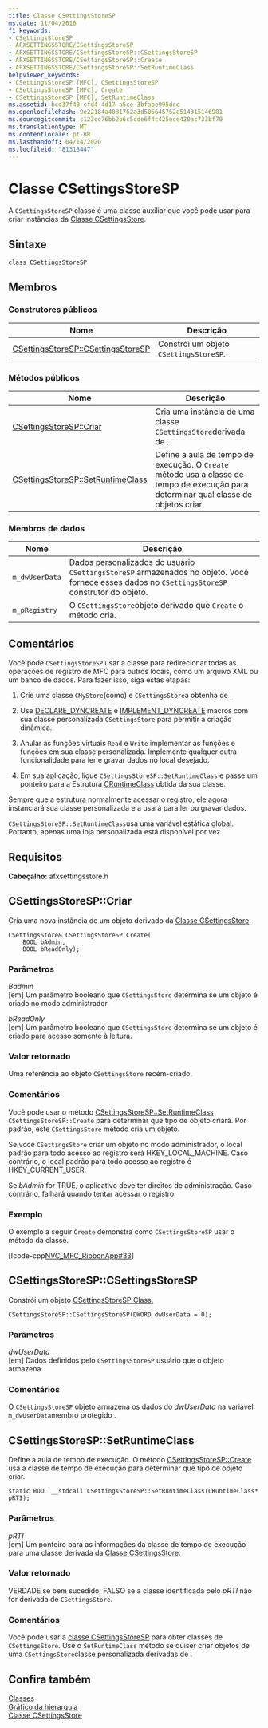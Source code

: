 ```yaml
---
title: Classe CSettingsStoreSP
ms.date: 11/04/2016
f1_keywords:
- CSettingsStoreSP
- AFXSETTINGSSTORE/CSettingsStoreSP
- AFXSETTINGSSTORE/CSettingsStoreSP::CSettingsStoreSP
- AFXSETTINGSSTORE/CSettingsStoreSP::Create
- AFXSETTINGSSTORE/CSettingsStoreSP::SetRuntimeClass
helpviewer_keywords:
- CSettingsStoreSP [MFC], CSettingsStoreSP
- CSettingsStoreSP [MFC], Create
- CSettingsStoreSP [MFC], SetRuntimeClass
ms.assetid: bcd37f40-cfd4-4d17-a5ce-3bfabe995dcc
ms.openlocfilehash: 9e22184a4081762a3d505645752e514315146981
ms.sourcegitcommit: c123cc76bb2b6c5cde6f4c425ece420ac733bf70
ms.translationtype: MT
ms.contentlocale: pt-BR
ms.lasthandoff: 04/14/2020
ms.locfileid: "81318447"
---
```

# <a name="csettingsstoresp-class"></a>Classe CSettingsStoreSP

A `CSettingsStoreSP` classe é uma classe auxiliar que você pode usar para criar instâncias da [Classe CSettingsStore](../../mfc/reference/csettingsstore-class.md).

## <a name="syntax"></a>Sintaxe

```
class CSettingsStoreSP
```

## <a name="members"></a>Membros

### <a name="public-constructors"></a>Construtores públicos

|Nome|Descrição|
|----------|-----------------|
|[CSettingsStoreSP::CSettingsStoreSP](#csettingsstoresp)|Constrói um objeto `CSettingsStoreSP`.|

### <a name="public-methods"></a>Métodos públicos

|Nome|Descrição|
|----------|-----------------|
|[CSettingsStoreSP::Criar](#create)|Cria uma instância de uma classe `CSettingsStore`derivada de .|
|[CSettingsStoreSP::SetRuntimeClass](#setruntimeclass)|Define a aula de tempo de execução. O `Create` método usa a classe de tempo de execução para determinar qual classe de objetos criar.|

### <a name="data-members"></a>Membros de dados

|Nome|Descrição|
|----------|-----------------|
|`m_dwUserData`|Dados personalizados do usuário `CSettingsStoreSP` armazenados no objeto. Você fornece esses dados no `CSettingsStoreSP` construtor do objeto.|
|`m_pRegistry`|O `CSettingsStore`objeto derivado que `Create` o método cria.|

## <a name="remarks"></a>Comentários

Você pode `CSettingsStoreSP` usar a classe para redirecionar todas as operações de registro de MFC para outros locais, como um arquivo XML ou um banco de dados. Para fazer isso, siga estas etapas:

1. Crie uma classe `CMyStore`(como) e `CSettingsStore`a obtenha de .

1. Use [DECLARE_DYNCREATE](run-time-object-model-services.md#declare_dyncreate) e [IMPLEMENT_DYNCREATE](run-time-object-model-services.md#implement_dyncreate) macros com sua classe personalizada `CSettingsStore` para permitir a criação dinâmica.

1. Anular as funções virtuais `Read` e `Write` implementar as funções e funções em sua classe personalizada. Implemente qualquer outra funcionalidade para ler e gravar dados no local desejado.

1. Em sua aplicação, ligue `CSettingsStoreSP::SetRuntimeClass` e passe um ponteiro para a Estrutura [CRuntimeClass](../../mfc/reference/cruntimeclass-structure.md) obtida da sua classe.

Sempre que a estrutura normalmente acessar o registro, ele agora instanciará sua classe personalizada e a usará para ler ou gravar dados.

`CSettingsStoreSP::SetRuntimeClass`usa uma variável estática global. Portanto, apenas uma loja personalizada está disponível por vez.

## <a name="requirements"></a>Requisitos

**Cabeçalho:** afxsettingsstore.h

## <a name="csettingsstorespcreate"></a><a name="create"></a>CSettingsStoreSP::Criar

Cria uma nova instância de um objeto derivado da [Classe CSettingsStore](../../mfc/reference/csettingsstore-class.md).

```
CSettingsStore& CSettingsStoreSP Create(
    BOOL bAdmin,
    BOOL bReadOnly);
```

### <a name="parameters"></a>Parâmetros

*Badmin*<br/>
[em] Um parâmetro booleano que `CSettingsStore` determina se um objeto é criado no modo administrador.

*bReadOnly*<br/>
[em] Um parâmetro booleano que `CSettingsStore` determina se um objeto é criado para acesso somente à leitura.

### <a name="return-value"></a>Valor retornado

Uma referência ao objeto `CSettingsStore` recém-criado.

### <a name="remarks"></a>Comentários

Você pode usar o método [CSettingsStoreSP::SetRuntimeClass](#setruntimeclass) `CSettingsStoreSP::Create` para determinar que tipo de objeto criará. Por padrão, este `CSettingsStore` método cria um objeto.

Se você `CSettingsStore` criar um objeto no modo administrador, o local padrão para todo acesso ao registro será HKEY_LOCAL_MACHINE. Caso contrário, o local padrão para todo acesso ao registro é HKEY_CURRENT_USER.

Se *bAdmin* for TRUE, o aplicativo deve ter direitos de administração. Caso contrário, falhará quando tentar acessar o registro.

### <a name="example"></a>Exemplo

O exemplo a seguir `Create` demonstra como `CSettingsStoreSP` usar o método da classe.

[!code-cpp[NVC_MFC_RibbonApp#33](../../mfc/reference/codesnippet/cpp/csettingsstoresp-class_1.cpp)]

## <a name="csettingsstorespcsettingsstoresp"></a><a name="csettingsstoresp"></a>CSettingsStoreSP::CSettingsStoreSP

Constrói um objeto [CSettingsStoreSP Class.](../../mfc/reference/csettingsstoresp-class.md)

```
CSettingsStoreSP::CSettingsStoreSP(DWORD dwUserData = 0);
```

### <a name="parameters"></a>Parâmetros

*dwUserData*<br/>
[em] Dados definidos pelo `CSettingsStoreSP` usuário que o objeto armazena.

### <a name="remarks"></a>Comentários

O `CSettingsStoreSP` objeto armazena os dados do *dwUserData* na variável `m_dwUserData`membro protegido .

## <a name="csettingsstorespsetruntimeclass"></a><a name="setruntimeclass"></a>CSettingsStoreSP::SetRuntimeClass

Define a aula de tempo de execução. O método [CSettingsStoreSP::Create](#create) usa a classe de tempo de execução para determinar que tipo de objeto criar.

```
static BOOL __stdcall CSettingsStoreSP::SetRuntimeClass(CRuntimeClass* pRTI);
```

### <a name="parameters"></a>Parâmetros

*pRTI*<br/>
[em] Um ponteiro para as informações da classe de tempo de execução para uma classe derivada da [Classe CSettingsStore](../../mfc/reference/csettingsstore-class.md).

### <a name="return-value"></a>Valor retornado

VERDADE se bem sucedido; FALSO se a classe identificada pelo *pRTI* não for derivada de `CSettingsStore`.

### <a name="remarks"></a>Comentários

Você pode usar a [classe CSettingsStoreSP](../../mfc/reference/csettingsstoresp-class.md) para obter classes de `CSettingsStore`. Use o `SetRuntimeClass` método se quiser criar objetos de uma `CSettingsStore`classe personalizada derivadas de .

## <a name="see-also"></a>Confira também

[Classes](../../mfc/reference/mfc-classes.md)<br/>
[Gráfico da hierarquia](../../mfc/hierarchy-chart.md)<br/>
[Classe CSettingsStore](../../mfc/reference/csettingsstore-class.md)
